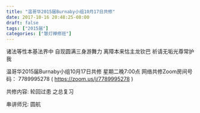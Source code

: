 ```yaml
---
title: "温哥华2015届Burnaby小组10月17日共修"
date: 2017-10-16 20:48:25-08:00
draft: false
tags: ["2015届"]
categories: ["慧灯禅修班"]
---
```

诸法等性本基法界中 自现圆满三身游舞力
离障本来怙主龙钦巴 祈请无垢光尊常护我

温哥华2015届Burnaby小组10月17日共修
星期二晚7:00点
网络共修Zoom房间号码： 7789995278 ( https://zoom.us/j/7789995278 )

共修内容:
轮回过患 之总复习

串讲师兄: 圆航
